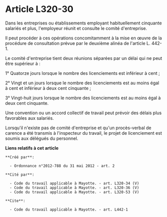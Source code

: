 # Article L320-30

Dans les entreprises ou établissements employant habituellement cinquante salariés et plus, l'employeur réunit et consulte le
comité d'entreprise. 

Il peut procéder à ces opérations concomitamment à la mise en œuvre de la procédure de consultation prévue par le deuxième
alinéa de l'article L. 442-1. 

Le comité d'entreprise tient deux réunions séparées par un délai qui ne peut être supérieur à : 

1° Quatorze jours lorsque le nombre des licenciements est inférieur à cent ; 

2° Vingt et un jours lorsque le nombre des licenciements est au moins égal à cent et inférieur à deux cent cinquante ; 

3° Vingt-huit jours lorsque le nombre des licenciements est au moins égal à deux cent cinquante. 

Une convention ou un accord collectif de travail peut prévoir des délais plus favorables aux salariés. 

Lorsqu'il n'existe pas de comité d'entreprise et qu'un procès-verbal de carence a été transmis à l'inspecteur du travail, le
projet de licenciement est soumis aux délégués du personnel.

**Liens relatifs à cet article**

	**Créé par**:

	  - Ordonnance n°2012-788 du 31 mai 2012 - art. 2

	**Cité par**:

	  - Code du travail applicable à Mayotte. - art. L320-34 (V)
	  - Code du travail applicable à Mayotte. - art. L320-36 (V)
	  - Code du travail applicable à Mayotte. - art. L320-53 (V)

	**Cite**:

	  - Code du travail applicable à Mayotte. - art. L442-1
